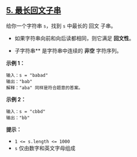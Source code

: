 ## [5. 最长回文子串](https://leetcode.cn/problems/longest-palindromic-substring/)



给你一个字符串 `s`，找到 `s` 中最长的 回文 子串。

* 如果字符串向前和向后读都相同，则它满足 **回文性**。

* 子字符串** 是字符串中连续的 **非空** 字符序列。

 

**示例 1：**

```
输入：s = "babad"
输出："bab"
解释："aba" 同样是符合题意的答案。
```

**示例 2：**

```
输入：s = "cbbd"
输出："bb"
```

 

**提示：**

- `1 <= s.length <= 1000`
- `s` 仅由数字和英文字母组成
